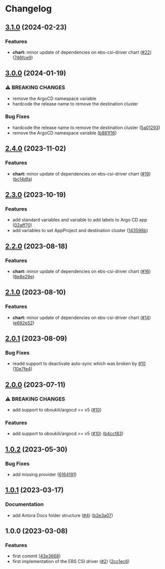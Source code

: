 # Changelog

## [3.1.0](https://github.com/camptocamp/devops-stack-module-ebs-csi-driver/compare/v3.0.0...v3.1.0) (2024-02-23)


### Features

* **chart:** minor update of dependencies on ebs-csi-driver chart ([#22](https://github.com/camptocamp/devops-stack-module-ebs-csi-driver/issues/22)) ([746fce9](https://github.com/camptocamp/devops-stack-module-ebs-csi-driver/commit/746fce9d7b447ecb80114b1da8684ba904fccd29))

## [3.0.0](https://github.com/camptocamp/devops-stack-module-ebs-csi-driver/compare/v2.4.0...v3.0.0) (2024-01-19)


### ⚠ BREAKING CHANGES

* remove the ArgoCD namespace variable
* hardcode the release name to remove the destination cluster

### Bug Fixes

* hardcode the release name to remove the destination cluster ([5a01293](https://github.com/camptocamp/devops-stack-module-ebs-csi-driver/commit/5a012935d6928b8b36ba9c9d64b610431fbad611))
* remove the ArgoCD namespace variable ([b881f16](https://github.com/camptocamp/devops-stack-module-ebs-csi-driver/commit/b881f1688c95beec523fcbeaac71dded72952a0c))

## [2.4.0](https://github.com/camptocamp/devops-stack-module-ebs-csi-driver/compare/v2.3.0...v2.4.0) (2023-11-02)


### Features

* **chart:** minor update of dependencies on ebs-csi-driver chart ([#19](https://github.com/camptocamp/devops-stack-module-ebs-csi-driver/issues/19)) ([bc14dfa](https://github.com/camptocamp/devops-stack-module-ebs-csi-driver/commit/bc14dfa2afeae8a2cc444b8810742cc5a7b56264))

## [2.3.0](https://github.com/camptocamp/devops-stack-module-ebs-csi-driver/compare/v2.2.0...v2.3.0) (2023-10-19)


### Features

* add standard variables and variable to add labels to Argo CD app ([02aff70](https://github.com/camptocamp/devops-stack-module-ebs-csi-driver/commit/02aff703eb9134eb7584e5a43fedb0e240710ac0))
* add variables to set AppProject and destination cluster ([143598b](https://github.com/camptocamp/devops-stack-module-ebs-csi-driver/commit/143598bae920dea3e0494fcba91dc7e2071753e8))

## [2.2.0](https://github.com/camptocamp/devops-stack-module-ebs-csi-driver/compare/v2.1.0...v2.2.0) (2023-08-18)


### Features

* **chart:** minor update of dependencies on ebs-csi-driver chart ([#16](https://github.com/camptocamp/devops-stack-module-ebs-csi-driver/issues/16)) ([6e8e29e](https://github.com/camptocamp/devops-stack-module-ebs-csi-driver/commit/6e8e29eae297d3644d6cf7655a1fffc40ee440eb))

## [2.1.0](https://github.com/camptocamp/devops-stack-module-ebs-csi-driver/compare/v2.0.1...v2.1.0) (2023-08-10)


### Features

* **chart:** minor update of dependencies on ebs-csi-driver chart ([#14](https://github.com/camptocamp/devops-stack-module-ebs-csi-driver/issues/14)) ([e692e52](https://github.com/camptocamp/devops-stack-module-ebs-csi-driver/commit/e692e52b101966586ae5b3f205b284acd9712ad6))

## [2.0.1](https://github.com/camptocamp/devops-stack-module-ebs-csi-driver/compare/v2.0.0...v2.0.1) (2023-08-09)


### Bug Fixes

* readd support to deactivate auto-sync which was broken by [#10](https://github.com/camptocamp/devops-stack-module-ebs-csi-driver/issues/10) ([10e7fe4](https://github.com/camptocamp/devops-stack-module-ebs-csi-driver/commit/10e7fe43b04b8c40e28d1f10171fcad63a9a6e05))

## [2.0.0](https://github.com/camptocamp/devops-stack-module-ebs-csi-driver/compare/v1.0.2...v2.0.0) (2023-07-11)


### ⚠ BREAKING CHANGES

* add support to oboukili/argocd >= v5 ([#10](https://github.com/camptocamp/devops-stack-module-ebs-csi-driver/issues/10))

### Features

* add support to oboukili/argocd &gt;= v5 ([#10](https://github.com/camptocamp/devops-stack-module-ebs-csi-driver/issues/10)) ([b4ccf83](https://github.com/camptocamp/devops-stack-module-ebs-csi-driver/commit/b4ccf83f598d44b3bb959b122ea622e031fa5e7a))

## [1.0.2](https://github.com/camptocamp/devops-stack-module-ebs-csi-driver/compare/v1.0.1...v1.0.2) (2023-05-30)


### Bug Fixes

* add missing provider ([6164191](https://github.com/camptocamp/devops-stack-module-ebs-csi-driver/commit/616419163e7582eb82ff9c5561d98e86ec10221e))

## [1.0.1](https://github.com/camptocamp/devops-stack-module-ebs-csi-driver/compare/v1.0.0...v1.0.1) (2023-03-17)


### Documentation

* add Antora Docs folder structure ([#4](https://github.com/camptocamp/devops-stack-module-ebs-csi-driver/issues/4)) ([b2e3a07](https://github.com/camptocamp/devops-stack-module-ebs-csi-driver/commit/b2e3a0768563bfcc0e86abbd0dde7693760150a9))

## 1.0.0 (2023-03-08)


### Features

* first commit ([43e3668](https://github.com/camptocamp/devops-stack-module-ebs-csi-driver/commit/43e3668e02edf42f6f5e3ae3a0ae60bca9ec4902))
* first implementation of the EBS CSI driver ([#2](https://github.com/camptocamp/devops-stack-module-ebs-csi-driver/issues/2)) ([2cc1ec6](https://github.com/camptocamp/devops-stack-module-ebs-csi-driver/commit/2cc1ec693c6069db826c26adb22b515f8c130586))
